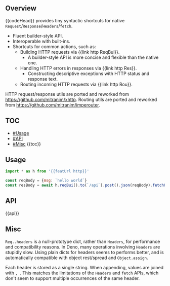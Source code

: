## Overview

{{codeHead}} provides tiny syntactic shortcuts for native `Request`/`Response`/`Headers`/`fetch`.

* Fluent builder-style API.
* Interoperable with built-ins.
* Shortcuts for common actions, such as:
  * Building HTTP requests via {{link http ReqBui}}.
    * A builder-style API is more concise and flexible than the native one.
  * Handling HTTP errors in responses via {{link http Res}}.
    * Constructing descriptive exceptions with HTTP status and response text.
  * Routing incoming HTTP requests via {{link http Rou}}.

HTTP request/response utils are ported and reworked from https://github.com/mitranim/xhttp. Routing utils are ported and reworked from https://github.com/mitranim/imperouter.

## TOC

* [#Usage](#usage)
* [#API](#api)
* [#Misc](#misc)
{{toc}}

## Usage

```js
import * as h from '{{featUrl http}}'

const reqBody = {msg: `hello world`}
const resBody = await h.reqBui().to(`/api`).post().json(reqBody).fetchOkJson()
```

## API

{{api}}

## Misc

`Req..headers` is a null-prototype dict, rather than `Headers`, for performance and compatibility reasons. In Deno, many operations involving `Headers` are stupidly slow. Using plain dicts for headers seems to performs better, and is automatically compatible with object rest/spread and `Object.assign`.

Each header is stored as a single string. When appending, values are joined with `, `. This matches the limitations of the `Headers` and `fetch` APIs, which don't seem to support multiple occurrences of the same header.
